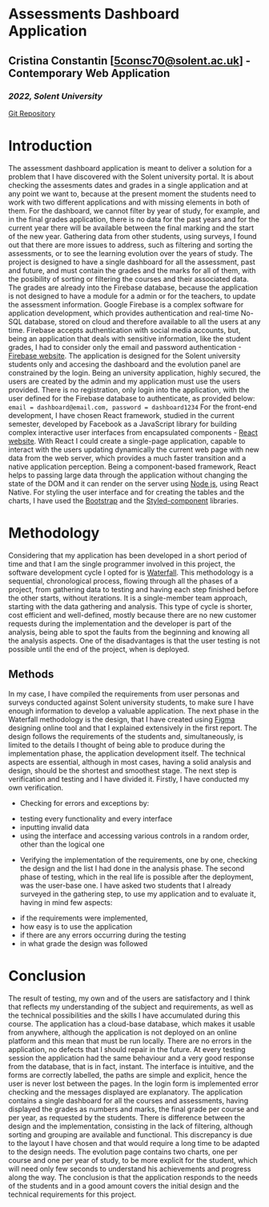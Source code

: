 # **Assessments Dashboard Application**
## **Cristina Constantin [5consc70@solent.ac.uk] - Contemporary Web Application**
### _2022, Solent University_

[Git Repository](https://github.com/CristinaConsta/dashboard.git)


# Introduction

The assessment dashboard application is meant to deliver a solution for a problem that I have discovered with the Solent university portal. It is about checking the assesments dates and grades in a single application and at any point we want to, because at the present moment the students need to work with two different applications and with missing elements in both of them. For the dashboard, we cannot filter by year of study, for example, and in the final grades application, there is no data for the past years and for the current year there will be available between the final marking and the start of the new year. Gathering data from other students, using surveys, I found out that there are more issues to address, such as filtering and sorting the assessments, or to see the learning evolution over the years of study. The project is designed to have a single dashboard for all the assessment, past and future, and must contain the grades and the marks for all of them, with the posibility of sorting or filtering the courses and their associated data.
The grades are already into the Firebase database, because the application is not designed to have a module for a admin or for the teachers, to update the assessment information. Google Firebase is a complex software for application development, which provides authentication and real-time No-SQL database, stored on cloud and therefore available to all the users at any time. Firebase accepts authentication with social media accounts, but, being an application that deals with sensitive information, like the student grades, I had to consider only the email and password authentication -[Firebase website](https://firebase.google.com/).
The application is designed for the Solent university students only and accesing the dashboard and the evolution panel are constrained by the login. Being an university application, highly secured, the users are created by the admin and my application must use the users provided. There is no registration, only login into the application, with the user defined for the Firebase database to authenticate, as provided below:
`email = dashboard@email.com, password = dashboard1234`
For the front-end development, I have chosen React framework, studied in the current semester, developed by Facebook as a JavaScript library for building complex interactive user interfaces from encapsulated components - [React website](https://reactjs.org/). With React I could create a single-page application, capable to interact with the users updating dynamically the current web page with new data from the web server, which provides a much faster transition and a native application perception. Being a component-based framework, React helps to passing large data through the application without changing the state of the DOM and it can render on the server using [Node js](https://nodejs.org/en/), using React Native. For styling the user interface and for creating the tables and the charts, I have used the [Bootstrap]( https://react-bootstrap.github.io/) and the [Styled-component]( https://styled-components.com/) libraries. 


# Methodology

Considering that my application has been developed in a short period of time and that I am the single programmer involved in this project, the software development cycle I opted for is [Waterfall]( https://business.adobe.com/blog/basics/waterfall#:~:text=What%20is%20the%20Waterfall%20methodology,before%20the%20next%20phase%20begins). 
This methodology is a sequential, chronological process, flowing through all the phases of a project, from gathering data to testing and having each step finished before the other starts, without iterations. It is a single-member team approach, starting with the data gathering and analysis. This type of cycle is shorter, cost efficient and well-defined, mostly because there are no new customer requests during the implementation and the developer is part of the analysis, being able to spot the faults from the beginning and knowing all the analysis aspects. One of the disadvantages is that the user testing is not possible until the end of the project, when is deployed.


## Methods

In my case, I have compiled the requirements from user personas and surveys conducted against Solent university students, to make sure I have enough information to develop a valuable application. The next phase in the Waterfall methodology is the design, that I have created using [Figma](https://www.figma.com/) designing online tool and that I explained extensively in the first report. The design follows the requirements of the students and, simultaneously, is limited to the details I thought of being able to produce during the implementation phase, the application development itself. The technical aspects are essential, although in most cases, having a solid analysis and design, should be the shortest and smoothest stage.
The next step is verification and testing and I have divided it. Firstly, I have conducted my own verification.
-	Checking for errors and exceptions by:
*	testing every functionality and every interface
* inputting invalid data
*	using the interface and accessing various controls in a random order, other than the logical one
-	Verifying the implementation of the requirements, one by one, checking the design and the list I had done in the analysis phase.
The second phase of testing, which in the real life is possible after the deployment, was the user-base one. I have asked two students that I already surveyed in the gathering step, to use my application and to evaluate it, having in mind few aspects:
*	if the requirements were implemented,
*	how easy is to use the application
*	if there are any errors occurring during the testing
*	in what grade the design was followed


# Conclusion

The result of testing, my own and of the users are satisfactory and I think that reflects my understanding of the subject and requirements, as well as the technical possibilities and the skills I have accumulated during this course. 
The application has a cloud-base database, which makes it usable from anywhere, although the application is not deployed on an online platform and this mean that must be run locally. 
There are no errors in the application, no defects that I should repair in the future. At every testing session the application had the same behaviour and a very good response from the database, that is in fact, instant.
The interface is intuitive, and the forms are correctly labelled, the paths are simple and explicit, hence the user is never lost between the pages. In the login form is implemented error checking and the messages displayed are explanatory. 
The application contains a single dashboard for all the courses and assessments, having displayed the grades as numbers and marks, the final grade per course and per year, as requested by the students. There is difference between the design and the implementation, consisting in the lack of filtering, although sorting and grouping are available and functional. This discrepancy is due to the layout I have chosen and that would require a long time to be adapted to the design needs.
The evolution page contains two charts, one per course and one per year of study, to be more explicit for the student, which will need only few seconds to understand his achievements and progress along the way.
The conclusion is that the application responds to the needs of the students and in a good amount covers the initial design and the technical requirements for this project. 


